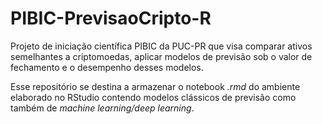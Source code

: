 # PIBIC-PrevisaoCripto-R
Projeto de iniciação científica PIBIC da PUC-PR que visa comparar ativos semelhantes a criptomoedas, aplicar modelos de previsão sob o valor de fechamento e o desempenho desses modelos.

Esse repositório se destina a armazenar o notebook *.rmd* do ambiente elaborado no RStudio contendo modelos clássicos de previsão como também de *machine learning/deep learning*.
